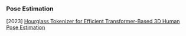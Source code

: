 ### Pose Estimation

[2023] [Hourglass Tokenizer for Efficient Transformer-Based 3D Human Pose Estimation](https://arxiv.org/abs/2311.12028)